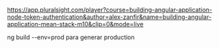 https://app.pluralsight.com/player?course=building-angular-application-node-token-authentication&author=alex-zanfir&name=building-angular-application-mean-stack-m10&clip=0&mode=live

ng build --env=prod para generar production